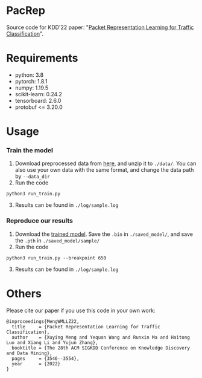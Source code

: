 # PacRep
Source code for KDD'22 paper: "[Packet Representation Learning for Traffic Classification](https://dl.acm.org/doi/abs/10.1145/3534678.3539085)".
# Requirements
- python: 3.8
- pytorch: 1.8.1
- numpy: 1.19.5
- scikit-learn: 0.24.2
- tensorboard: 2.6.0
- protobuf <= 3.20.0

# Usage
### Train the model
1. Download preprocessed data from [here](https://drive.google.com/drive/folders/1zpLiBsJQJJ02r0q6JBIruewxyJahbYY-?usp=sharing), and unzip it to ```./data/```. You can also use your own data with the same format, and change the data path by ```--data_dir```
2. Run the code
```
python3 run_train.py
```
3. Results can be found in ```./log/sample.log```
### Reproduce our results
1. Download the [trained model](https://drive.google.com/drive/folders/14Aycy7QJvKABQGVKmNoovBtfYy8IGke8?usp=sharing). Save the ```.bin``` in ```./saved_model/```, and save the ```.pth``` in ```./saved_model/sample/```
2. Run the code
```
python3 run_train.py --breakpoint 650
```
3. Results can be found in ```./log/sample.log```
# Others
Please cite our paper if you use this code in your own work:
```
@inproceedings{MengWMLLZ22,
  title     = {Packet Representation Learning for Traffic Classification},
  author    = {Xuying Meng and Yequan Wang and Runxin Ma and Haitong Luo and Xiang Li and Yujun Zhang},
  booktitle = {The 28th ACM SIGKDD Conference on Knowledge Discovery and Data Mining},
  pages     = {3546--3554},
  year      = {2022}
}
```

